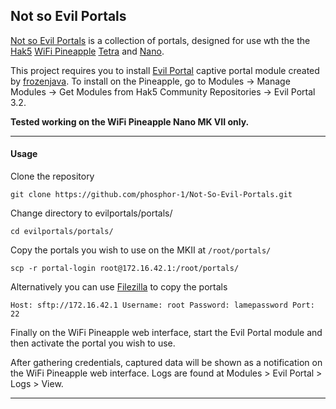 ## Not so Evil Portals

[Not so Evil Portals](https://github.com/phosphor-1/Not-So-Evil-Portals) is a collection of portals, designed for use wth the the [Hak5](https://hak5.org/) [WiFi Pineapple](https://wifipineapple.com/) [Tetra](http://hakshop.myshopify.com/products/wifi-pineapple?variant=11303845317) and [Nano](http://hakshop.myshopify.com/products/wifi-pineapple?variant=81044992).

This project requires you to install [Evil Portal](https://github.com/frozenjava/evilportal) captive portal module created by [frozenjava](https://github.com/frozenjava). To install on the Pineapple, go to Modules -> Manage Modules -> Get Modules from Hak5 Community Repositories -> Evil Portal 3.2.

**Tested working on the WiFi Pineapple Nano MK VII only.**

---

#### Usage

Clone the repository

	git clone https://github.com/phosphor-1/Not-So-Evil-Portals.git

Change directory to evilportals/portals/

	cd evilportals/portals/

Copy the portals you wish to use on the MKII at `/root/portals/`

    scp -r portal-login root@172.16.42.1:/root/portals/

Alternatively you can use [Filezilla](https://filezilla-project.org/) to copy the portals

	Host: sftp://172.16.42.1 Username: root Password: lamepassword Port: 22

Finally on the WiFi Pineapple web interface, start the Evil Portal module and then activate the portal you wish to use.

After gathering credentials, captured data will be shown as a notification on the WiFi Pineapple web interface. Logs are found at Modules > Evil Portal > Logs > View.

---


